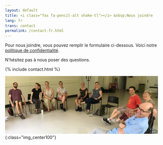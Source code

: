 ```yaml
---
layout: default
title: <i class="fas fa-pencil-alt shake-tl"></i> &nbsp;Nous joindre
lang: fr
trans: contact
permalink: /contact-fr.html
---
```


Pour nous joindre, vous pouvez <i class="fas fa-pencil-alt"></i> remplir le formulaire ci-dessous. Voici notre [politique de confidentialité](confidentialité.html).

N'hésitez pas à nous poser des questions.

{% include contact.html %}

![Le groupe en cercle](/assets/images/circle_group_cropped.jpeg){:class="img_center100"}
